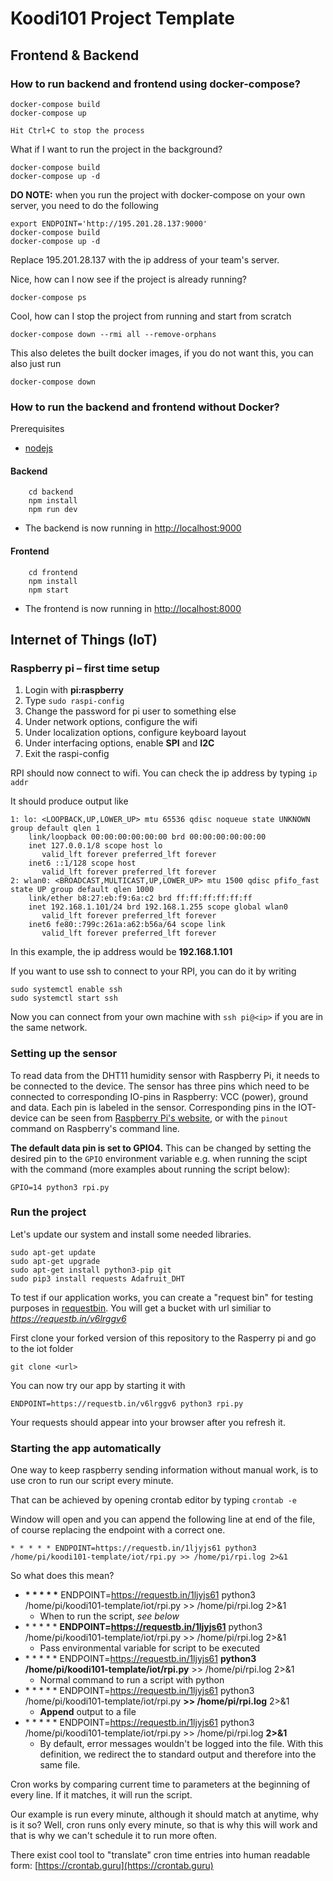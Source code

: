 # Koodi101 Project Template

## Frontend & Backend

### How to run backend and frontend using docker-compose?

```shell
docker-compose build
docker-compose up

Hit Ctrl+C to stop the process
```

What if I want to run the project in the background?

```shell
docker-compose build
docker-compose up -d
```

**DO NOTE:** when you run the project with docker-compose on your own server, you need to do the following

```shell
export ENDPOINT='http://195.201.28.137:9000'
docker-compose build
docker-compose up -d
```

Replace 195.201.28.137 with the ip address of your team's server.

Nice, how can I now see if the project is already running?

```shell
docker-compose ps
```

Cool, how can I stop the project from running and start from scratch

```shell
docker-compose down --rmi all --remove-orphans
```

This also deletes the built docker images, if you do not want this, you can also just run

```shell
docker-compose down
````

### How to run the backend and frontend without Docker?

Prerequisites
* [nodejs](http://nodejs.org)

#### Backend

```shell
    cd backend
    npm install
    npm run dev
```

* The backend is now running in [http://localhost:9000](http://localhost:9000/api/greeting)

#### Frontend

```shell
    cd frontend
    npm install
    npm start
```

* The frontend is now running in [http://localhost:8000](http://localhost:8000)


## Internet of Things (IoT)

### Raspberry pi – first time setup
1. Login with **pi:raspberry**
2. Type ```sudo raspi-config```
3. Change the password for pi user to something else
4. Under network options, configure the wifi
5. Under localization options, configure keyboard layout
6. Under interfacing options, enable **SPI** and **I2C**
7. Exit the raspi-config

RPI should now connect to wifi. You can check the ip address by typing
```ip addr```

It should produce output like
```
1: lo: <LOOPBACK,UP,LOWER_UP> mtu 65536 qdisc noqueue state UNKNOWN group default qlen 1
    link/loopback 00:00:00:00:00:00 brd 00:00:00:00:00:00
    inet 127.0.0.1/8 scope host lo
       valid_lft forever preferred_lft forever
    inet6 ::1/128 scope host 
       valid_lft forever preferred_lft forever
2: wlan0: <BROADCAST,MULTICAST,UP,LOWER_UP> mtu 1500 qdisc pfifo_fast state UP group default qlen 1000
    link/ether b8:27:eb:f9:6a:c2 brd ff:ff:ff:ff:ff:ff
    inet 192.168.1.101/24 brd 192.168.1.255 scope global wlan0
       valid_lft forever preferred_lft forever
    inet6 fe80::799c:261a:a62:b56a/64 scope link 
       valid_lft forever preferred_lft forever
```
In this example, the ip address would be **192.168.1.101**

If you want to use ssh to connect to your RPI, you can do it by writing
```
sudo systemctl enable ssh
sudo systemctl start ssh
```

Now you can connect from your own machine with ```ssh pi@<ip>``` if you are in the same network.

### Setting up the sensor
To read data from the DHT11 humidity sensor with Raspberry Pi, it needs to be connected to the device. The sensor has three pins which need to be connected to corresponding IO-pins in Raspberry: VCC (power), ground and data. Each pin is labeled in the sensor. Corresponding pins in the IOT-device can be seen from [Raspberry Pi's website](https://www.raspberrypi.org/documentation/usage/gpio/), or with the `pinout` command on Raspberry's command line. 

**The default data pin is set to GPIO4.** This can be changed by setting the desired pin to the `GPIO` environment variable e.g. when running the scipt with the command (more examples about running the script below):
```
GPIO=14 python3 rpi.py
```

### Run the project
Let's update our system and install some needed libraries.
```
sudo apt-get update
sudo apt-get upgrade
sudo apt-get install python3-pip git
sudo pip3 install requests Adafruit_DHT
```

To test if our application works, you can create a "request bin" for
testing purposes in [requestbin](https://requestb.in).
You will get a bucket with url similiar to *https://requestb.in/v6lrggv6*

First clone your forked version of this repository to the Rasperry pi and go to the iot folder
```
git clone <url>
```

You can now try our app by starting it with
```
ENDPOINT=https://requestb.in/v6lrggv6 python3 rpi.py
```

Your requests should appear into your browser after you refresh it.

### Starting the app automatically

One way to keep raspberry sending information without manual
work, is to use cron to run our script every minute.

That can be achieved by opening crontab editor by typing ```crontab -e```

Window will open and you can append the following line at end of the file,
of course replacing the endpoint with a correct one.
```
* * * * * ENDPOINT=https://requestb.in/1ljyjs61 python3 /home/pi/koodi101-template/iot/rpi.py >> /home/pi/rpi.log 2>&1
```
So what does this mean?
* **\* \* \* \* \*** ENDPOINT=https://requestb.in/1ljyjs61 python3 /home/pi/koodi101-template/iot/rpi.py >> /home/pi/rpi.log 2>&1
    * When to run the script, *see below*
* \* \* \* \* \* **ENDPOINT=https://requestb.in/1ljyjs61** python3 /home/pi/koodi101-template/iot/rpi.py >> /home/pi/rpi.log 2>&1
    * Pass environmental variable for script to be executed
* \* \* \* \* \* ENDPOINT=https://requestb.in/1ljyjs61 **python3 /home/pi/koodi101-template/iot/rpi.py** >> /home/pi/rpi.log 2>&1
    * Normal command to run a script with python
* \* \* \* \* \* ENDPOINT=https://requestb.in/1ljyjs61 python3 /home/pi/koodi101-template/iot/rpi.py **>> /home/pi/rpi.log** 2>&1
    * **Append** output to a file
* \* \* \* \* \* ENDPOINT=https://requestb.in/1ljyjs61 python3 /home/pi/koodi101-template/iot/rpi.py >> /home/pi/rpi.log **2>&1**
    * By default, error messages wouldn't be logged into the file.
      With this definition, we redirect the to standard output and
      therefore into the same file.

Cron works by comparing current time to parameters at the beginning of every line.
If it matches, it will run the script.

Our example is run every minute, although
it should match at anytime, why is it so? Well, cron runs only every minute, so
that is why this will work and that is why we can't schedule it to run more often.

There exist cool tool to "translate" cron time entries into human readable form:
[https://crontab.guru](https://crontab.guru)
